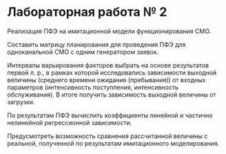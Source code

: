 # Лабораторная работа № 2

Реализация ПФЭ на имитационной модели функционирования СМО.

Составить матрицу планирования для проведения ПФЭ для одноканальной СМО с одним генератором заявок.

Интервалы варьирования факторов выбрать на основе результатов первой л. р., в рамках которой исследовались зависимости выходной величины (среднего времени ожидания (пребывания)) от входных параметров (интенсивность поступления, интенсивность обслуживания).
В итоге получить зависимость выходной величины от загрузки.

По результатам ПФЭ вычислить коэффициенты линейной и частично нелинейной регрессионной зависимости.

Предусмотреть возможность сравнения рассчитанной величины с реальной, полученной по результатам имитационного моделирования.

